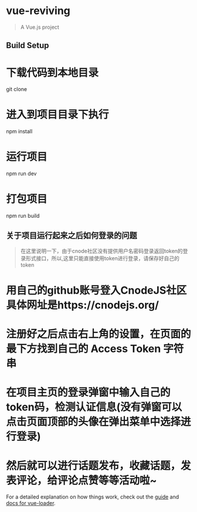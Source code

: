 # vue-reviving

> A Vue.js project

## Build Setup

# 下载代码到本地目录
git clone

# 进入到项目目录下执行
npm install

# 运行项目
npm run dev

# 打包项目
npm run build


## 关于项目运行起来之后如何登录的问题
> 在这里说明一下，由于cnode社区没有提供用户名密码登录返回token的登录形式接口，所以,这里只能直接使用token进行登录，请保存好自己的token

# 用自己的github账号登入CnodeJS社区 具体网址是https://cnodejs.org/

# 注册好之后点击右上角的设置，在页面的最下方找到自己的 Access Token 字符串

# 在项目主页的登录弹窗中输入自己的token码，检测认证信息(没有弹窗可以点击页面顶部的头像在弹出菜单中选择进行登录)

# 然后就可以进行话题发布，收藏话题，发表评论，给评论点赞等等活动啦~

For a detailed explanation on how things work, check out the [guide](http://vuejs-templates.github.io/webpack/) and [docs for vue-loader](http://vuejs.github.io/vue-loader).
